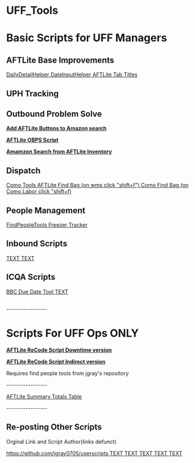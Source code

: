 # UFF_Tools

<h1>Basic Scripts for UFF Managers</h1>

<h2>AFTLite Base Improvements</h2>

<a href="https://github.com/Brikane/UFF_Tools/raw/main/DailyDetailHelper.user.js"> DailyDetailHelper </a>
<a href="https://github.com/Brikane/UFF_Tools/raw/main/DateInputHelper.user.js"> DateInputHelper </a>
<a href="https://github.com/Brikane/UFF_Tools/raw/main/RePosts/AFTLiteTabTitles.user.js "> AFTLite Tab Titles </a>

<h2>UPH Tracking</h2>

<h2>Outbound Problem Solve</h2>

<p><b><a href="https://github.com/Brikane/UFF_Tools/raw/main/AFTLiteButtonsOnAmazonSearch.user.js"> Add AFTLite Buttons to Amazon search</a></b></p>

<p><b><a href="https://github.com/Brikane/UFF_Tools/raw/main/OBPSHelperNA.user.js"> AFTLite OBPS Script</a></b></p>

<p><b><a href="https://github.com/Brikane/UFF_Tools/raw/main/AFTLiteSearchAmazon.user.js"> Amamzon Search from AFTLite Inventory</a></b></p>
<p></p>
<h2>Dispatch</h2>
<a href="https://github.com/Brikane/UFF_Tools/raw/main/RePosts/BATCHING_MONITOR_COMO.user.js"> Como Tools </a>
<a href="https://github.com/Brikane/UFF_Tools/raw/main/RePosts/FIND_BAGS_AFTLITE.user.js"> AFTLite Find Bag (on wms click "shift+f") </a>
<a href="https://github.com/Brikane/UFF_Tools/raw/main/RePosts/Find_Bags_Como.user.js"> Como Find Bag (on Como Labor click "shift+f) </a>
<p></p>
<h2>People Management</h2>
<a href="https://github.com/Brikane/UFF_Tools/raw/main/FindPeopleTools.user.js"> FindPeopleTools </a>
<a href="https://github.com/Brikane/UFF_Tools/raw/main/RePosts/FreezerTracker.user.js"> Freezer Tracker </a>
<p></p>
<h2>Inbound Scripts</h2>
<a href=""> TEXT </a>
<a href=""> TEXT </a>
<p></p>
<h2>ICQA Scripts</h2>
<a href="https://github.com/Brikane/UFF_Tools/raw/main/RePosts/BlindCountsDueDate.user.js"> BBC Due Date Tool </a>
<a href=""> TEXT </a>
<p></p>
<h2></h2>
<h2></h2>

<p>-----------------</p>
<h1>Scripts For UFF Ops ONLY</h1>

<p><b><a href="https://github.com/Brikane/UFF_Tools/raw/main/AutoRetrackAFTLite.user.js"> AFTLite ReCode Script Downtime version</a></b></p>
<p> <b><a href="https://github.com/Brikane/UFF_Tools/raw/main/AutoRetrackAFTLiteIndirect.user.js"> AFTLite ReCode Script Indirect version</a></b></p>

<p> Requires find people tools from jgray's repository </p>
<p>-----------------</p>
<p> <a href="https://github.com/Brikane/UFF_Tools/raw/main/LaborSummaryTotals.user.js">AFTLite Summary Totals Table</a></p>

<p>-----------------</p>




<H2> Re-posting Other Scripts </h2>


<p> Orginal Link and Script Author(links defunct) </p>
<a href="https://github.com/jgray0705/userscripts"> https://github.com/jgray0705/userscripts </a>
<a href=""> TEXT </a>
<a href=""> TEXT </a>
<a href=""> TEXT </a>
<a href=""> TEXT </a>
<a href=""> TEXT </a>
